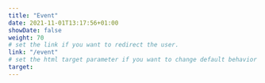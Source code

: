 ```yaml
---
title: "Event"
date: 2021-11-01T13:17:56+01:00
showDate: false
weight: 70
# set the link if you want to redirect the user.
link: "/event"
# set the html target parameter if you want to change default behavior
target: 
---
```


